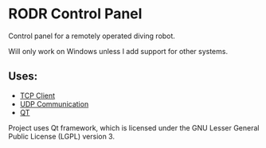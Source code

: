 # RODR Control Panel
Control panel for a remotely operated diving robot.

Will only work on Windows unless I add support for other systems.

## Uses:
 - [TCP Client](https://github.com/ReQ1600/rodr-tcp-client)
 - [UDP Communication](https://github.com/ReQ1600/rodr-udp-communication)
 - [QT]([https://www.qt.io/](https://www.qt.io/))


Project uses Qt framework, which is licensed under the GNU Lesser General Public License (LGPL) version 3.
